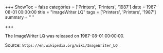 +++
ShowToc = false
categories = ['Printers', 'Printers', '1987']
date = 1987-08-01 00:00:00
title = "ImageWriter LQ"
tags = ['Printers', 'Printers', '1987']
summary = " "

+++

The ImageWriter LQ was released on 1987-08-01 00:00:00.

Source: `https://en.wikipedia.org/wiki/ImageWriter_LQ`


